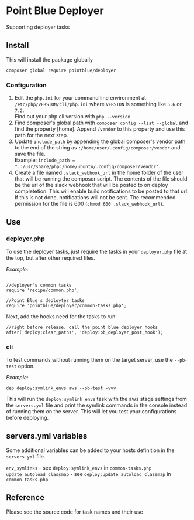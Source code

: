 # Point Blue Deployer  

Supporting deployer tasks

## Install  

This will install the package globally   

`composer global require pointblue/deployer`  

### Configuration  

  1. Edit the `php.ini` for your command line environment at `/etc/php/VERSION/cli/php.ini` where 
  `VERSION` is something like `5.6` or `7.2`.  
  Find out your php cli version with `php --version`
  2. Find composer's global path with `composer config --list --global` and find the property \[home\].
  Append `/vendor` to this property and use this path for the next step.
  3. Update `include_path` by appending the global composer's vendor path to the end of the string 
  as `:/home/user/.config/composer/vendor` and save the file.  
  Example: `include_path = ".:/usr/share/php:/home/ubuntu/.config/composer/vendor"`. 
  4. Create a file named `.slack_webhook_url` in the home folder of the user that will be running the composer script.
  The contents of the file should be the url of the slack webhook that will be posted to on deploy completetion. 
  This will enable build notifications to be posted to that url. If this is not done, notifications will not be sent.
  The recommended permission for the file is 600 (`chmod 600 .slack_webhook_url`).  
  
## Use  

### deployer.php  

To use the deployer tasks, just require the tasks in your `deployer.php` file at the top, but after other
required files.  

*Example:*  
```

//deployer's common tasks
require 'recipe/common.php';

//Point Blue's deployter tasks
require 'pointblue/deployer/common-tasks.php';
```

Next, add the hooks need for the tasks to run:  

```
//right before release, call the point blue deployer hooks
after('deploy:clear_paths', 'deploy:pb_deployer_post_hook');
```

### cli  

To test commands without running them on the target server, use the `--pb-test` option.  
 
*Example:* 

`dep deploy:symlink_envs aws --pb-test -vvv`  

This will run the `deploy:symlink_envs` task with the aws stage settings from the `servers.yml` file and
print the symlink commands in the console instead of running them on the server. This will let you test
your configurations before deploying.

## servers.yml variables

Some additional variables can be added to your hosts definition in the `servers.yml` file.

`env_symlinks` - see `deploy:symlink_envs` in `common-tasks.php`  
`update_autoload_classmap` - see `deploy:update_autoload_classmap` in `common-tasks.php`


## Reference  

Please see the source code for task names and their use  
